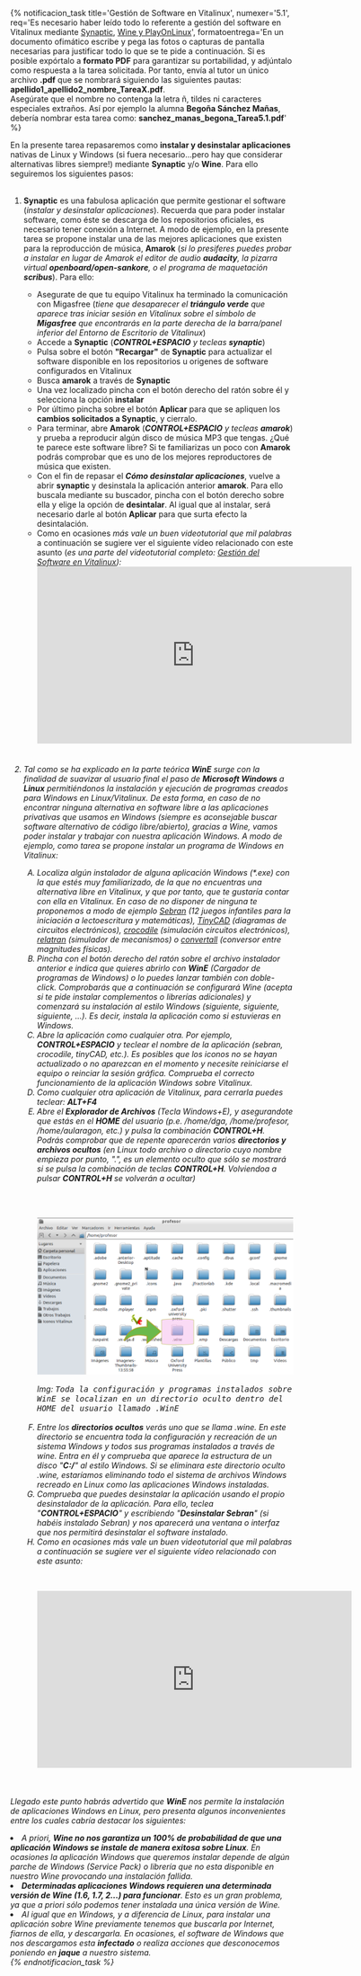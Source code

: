 {% notificacion_task title='Gestión de Software en Vitalinux',
numexer='5.1',
req='Es necesario haber leído todo lo referente a gestión del software en Vitalinux mediante <a href="./Parte_5-Gestor_de_software_synaptic.html">Synaptic</a>, <a href="./Parte_5-Aplicaciones_windows_sobre_vitalinux.html">Wine y PlayOnLinux</a>',
formatoentrega='En un documento ofimático escribe y pega las fotos o capturas de pantalla necesarias para justificar todo lo que se te pide a continuación. Si es posible expórtalo a <b>formato PDF</b> para garantizar su portabilidad, y adjúntalo como respuesta a la tarea solicitada. Por tanto, envía al tutor un único archivo <b>.pdf</b> que se nombrará siguiendo las siguientes pautas: <b>apellido1_apellido2_nombre_TareaX.pdf</b>.
<br>
Asegúrate que el nombre no contenga la letra ñ, tildes ni caracteres especiales extraños. Así por ejemplo la alumna <b>Begoña Sánchez Mañas</b>, debería nombrar esta tarea como: <b>sanchez_manas_begona_Tarea5.1.pdf</b>' %}

En la presente tarea repasaremos como <b>instalar y desinstalar aplicaciones</b> nativas de Linux y Windows (si fuera necesario...pero hay que considerar alternativas libres siempre!) mediante <b>Synaptic</b> y/o <b>Wine</b>.  Para ello seguiremos los siguientes pasos:
<br><br>
<ol>

<li>
<b>Synaptic</b> es una fabulosa aplicación que permite gestionar el software (<i>instalar y desinstalar aplicaciones</i>). Recuerda que para poder instalar software, como éste se descarga de los repositorios oficiales, es necesario tener conexión a Internet.  A modo de ejemplo, en la presente tarea se propone instalar una de las mejores aplicaciones que existen para la reproducción de música, <b>Amarok</b> (<i>si lo presiferes puedes probar a instalar en lugar de Amarok el editor de audio <b>audacity</b>, la pizarra virtual <b>openboard/open-sankore</b>, o el programa de maquetación <b>scribus</b></i>).  Para ello:
</li>

<ul>
<li>
Asegurate de que tu equipo Vitalinux ha terminado la comunicación con Migasfree (<i>tiene que desaparecer el <b>triángulo verde</b> que aparece tras iniciar sesión en Vitalinux sobre el símbolo de <b>Migasfree</b> que encontrarás en la parte derecha de la barra/panel inferior del Entorno de Escritorio de Vitalinux</i>)
</li>
<li>
Accede a <b>Synaptic</b> (<i><b>CONTROL+ESPACIO</b> y tecleas <b>synaptic</b></i>)
</li>
<li>
Pulsa sobre el botón <b>"Recargar"</b> de <b>Synaptic</b> para actualizar el software disponible en los repositorios u origenes de software configurados en Vitalinux
</li>
<li>
Busca <b>amarok</b> a través de <b>Synaptic</b>
</li>
<li>
Una vez localizado pincha con el botón derecho del ratón sobre él y selecciona la opción <b>instalar</b>
</li>
<li>
Por último pincha sobre el botón <b>Aplicar</b> para que se apliquen los <b>cambios solicitados a Synaptic</b>, y cierralo.
</li>
<li>
Para terminar, abre <b>Amarok</b> (<i><b>CONTROL+ESPACIO</b> y tecleas <b>amarok</b></i>) y prueba a reproducir algún disco de música MP3 que tengas.  ¿Qué te parece este software libre?  Si te familiarizas un poco con <b>Amarok</b> podrás comprobar que es uno de los mejores reproductores de música que existen.
</li>
<li>
Con el fin de repasar el <i><b>Cómo desinstalar aplicaciones</b></i>, vuelve a abrir <b>synaptic</b> y desinstala la aplicación anterior <b>amarok</b>.  Para ello buscala mediante su buscador, pincha con el botón derecho sobre ella y elige la opción de <b>desintalar</b>.  Al igual que al instalar, será necesario darle al botón <b>Aplicar</b> para que surta efecto la desintalación.
</li>
<li>
Como en ocasiones <i>más vale un buen videotutorial que mil palabras</i> a continuación se sugiere ver el siguiente vídeo relacionado con este asunto (<i>es una parte del videotutorial completo: <a href="https://www.youtube.com/watch?v=8tBh8yz1FHY%7C">Gestión del Software en Vitalinux</a><i>):
<br>
<div style="text-align: center;">
<iframe width="560" height="315" src="https://www.youtube.com/embed/1nni5ikg11Q" frameborder="0" allow="autoplay; encrypted-media" allowfullscreen></iframe>
</div>
</li>
</ul>
<br><br>
<li>
Tal como se ha explicado en la parte teórica <b>WinE</b> surge con la finalidad de suavizar al usuario final el paso de <b>Microsoft Windows</b> a <b>Linux</b> permitiéndonos la instalación y ejecución de programas creados para Windows en Linux/Vitalinux. De esta forma, en caso de no encontrar ninguna alternativa en software libre a las aplicaciones privativas que usamos en Windows (<i>siempre es aconsejable buscar software alternativo de código libre/abierto</i>), gracias a Wine, vamos poder instalar y trabajar con nuestra aplicación Windows. A modo de ejemplo, como tarea se propone instalar un programa de Windows en Vitalinux:
</li>
<ol type="A">
<li>
Localiza algún instalador de alguna aplicación Windows (*.exe) con la que estés muy familiarizado, de la que no encuentras una alternativa libre en Vitalinux, y que por tanto, que te gustaría contar con ella en Vitalinux. En caso de no disponer de ninguna te proponemos a modo de ejemplo <a href="http://migasfree.educa.aragon.es/cosas-centros/windows-software/sebran/sebran.exe">Sebran</a> (<i>12 juegos infantiles para la iniciación a lectoescritura y matemáticas</i>), <a href="http://migasfree.educa.aragon.es/cosas-centros/windows-software/tinycad/TinyCAD_3.00.02.exe">TinyCAD</a> (<i>diagramas de circuitos electrónicos</i>), <a href="http://migasfree.educa.aragon.es/cosas-centros/windows-software/CROCCLIP/CROCCLIP.EXE">crocodile</a> (<i>simulación circuitos electrónicos</i>), <a href="http://migasfree.educa.aragon.es/cosas-centros/windows-software/relatran/setup.exe">relatran</a> (<i>simulador de mecanismos</i>) o <a href="http://migasfree.educa.aragon.es/cosas-centros/windows-software/convertall/convertall-0.8.0-install-user.exe">convertall</a> (<i>conversor entre magnitudes físicas</i>).
</li>
<li>
Pincha con el botón derecho del ratón sobre el archivo instalador anterior e indica que quieres abrirlo con <b>WinE</b> (<i>Cargador de programas de Windows</i>) o lo puedes lanzar también con doble-click. Comprobarás que a continuación se configurará Wine (acepta si te pide instalar complementos o librerías adicionales) y comenzará su instalación al estilo Windows (<i>siguiente, siguiente, siguiente, ...</i>). Es decir, instala la aplicación como si estuvieras en Windows.
</li>
<li>
Abre la aplicación como cualquier otra. Por ejemplo, <b>CONTROL+ESPACIO</b> y teclear el nombre de la aplicación (<i>sebran, crocodile, tinyCAD, etc.</i>). Es posibles que los iconos no se hayan actualizado o no aparezcan en el momento y necesite reiniciarse el equipo o reinciar la sesión gráfica. Comprueba el correcto funcionamiento de la aplicación Windows sobre Vitalinux.
</li>
<li>
Como cualquier otra aplicación de Vitalinux, para cerrarla puedes teclear: <b>ALT+F4</b>
</li>
<li>
Abre el <b>Explorador de Archivos</b> (Tecla Windows+E), y asegurandote que estás en el <b>HOME</b> del usuario (<i>p.e. /home/dga, /home/profesor, /home/aularagon, etc.</i>) y pulsa la combinación <b>CONTROL+H</b>. Podrás comprobar que de repente aparecerán varios <b>directorios y archivos ocultos</b> (<i>en Linux todo archivo o directorio cuyo nombre empieza por punto, ".", es un elemento oculto que sólo se mostrará si se pulsa la combinación de teclas <b>CONTROL+H</b>. Volviendoa a pulsar <b>CONTROL+H</b> se volverán a ocultar</i>)

<br><br><div class="container">
<img class="coolimage" src="../img/vitalinux-wine-directorio-oculto-mod.png" alt="Imagen no Localizada">
<div class="imagetext_type2"><i>Img:</i> <tt>Toda la configuración y programas instalados sobre WinE se localizan en un directorio oculto dentro del HOME del usuario llamado .WinE</tt></div>
</div><br>
</li>
<li>
Entre los <b>directorios ocultos</b> verás uno que se llama </b>.wine</b>. En este directorio se encuentra toda la configuración y recreación de un sistema Windows y todos sus programas instalados a través de wine. Entra en él y comprueba que aparece la estructura de un disco "<b>C:/</b>" al estilo Windows. Si se eliminara este directorio oculto </b>.wine</b>, estaríamos eliminando todo el sistema de archivos Windows recreado en Linux como las aplicaciones Windows instaladas.
</li>
<li>
Comprueba que puedes desinstalar la aplicación usando el propio desinstalador de la aplicación. Para ello, teclea "<b>CONTROL+ESPACIO</b>" y escribiendo "<b>Desinstalar Sebran</b>" (si habéis instalado Sebran) y nos aparecerá una ventana o interfaz que nos permitirá desinstalar el software instalado.
</li>
<li>
Como en ocasiones <i>más vale un buen videotutorial que mil palabras</i> a continuación se sugiere ver el siguiente vídeo relacionado con este asunto:

<br><div style='text-align: center;'>
<iframe width='560' height='315' src='https://www.youtube.com/embed/_e9FvVcEXIk' frameborder='0' allow='autoplay; encrypted-media' allowfullscreen></iframe>
</div>

</li>
</ol>
</ol>

<br><br>
Llegado este punto habrás advertido que <b>WinE</b> nos permite la instalación de aplicaciones Windows en Linux, pero presenta algunos inconvenientes entre los cuales cabría destacar los siguientes:
<li>
A priori, <b>Wine no nos garantiza un 100% de probabilidad de que una aplicación Windows se instale de manera exitosa sobre Linux</b>. En ocasiones la aplicación Windows que queremos instalar depende de algún parche de Windows (<i>Service Pack</i>) o librería que no esta disponible en nuestro Wine provocando una instalación fallida.
</li>
<li>
<b>Determinadas aplicaciones Windows requieren una determinada versión de Wine (<i>1.6, 1.7, 2...</i>) para funcionar</b>. Esto es un gran problema, ya que a priori sólo podemos tener instalada una única versión de Wine.
</li>
<li>
Al igual que en Windows, y a diferencia de Linux, para instalar una aplicación sobre Wine previamente tenemos que buscarla por Internet, fiarnos de ella, y descargarla. En ocasiones, el software de Windows que nos descargamos esta <b>infectado</b> o realiza acciones que desconocemos poniendo en <b>jaque</b> a nuestro sistema.
</li>
<!-- 
<li>
Con la finalidad de evitar lo anterior surge en Linux el software <b>PlayOnLinux</b>. Éste se caracteriza por:
</li>
<ul>
<li>
<b>Dispone de un repositorio público de aplicaciones Windows ya testeadas y comprobadas</b>, al estilo Linux. De esta forma, tan sólo tenemos que elegir que programa deseamos instalar y <b>PlayOnLinux</b> hará el resto:
</li>

<ol type="1">
<li>
<b>PlayOnLinux se conectará con sus repositorios de Internet para buscar el software deseado</b>. Gracias a esto no tendremos que ir por Internet perdiendo el tiempo buscando software en Sitios Webs como Softtonic o equivalentes.
</li>
<li>
<b>Descargará de forma desatendida la última versión de ese software que haya sido testeado y comprobado</b>. Gracias a ello no tendremos que desconfiar en lo que nos estamos instalando, además de asegurarnos de que ese software va a funcionar correctamente en Linux sobre <b>PlayOnLinux</b>.
</li>
</ol>

<li>
En caso de que el software que deseamos instalar no este disponible en los <b>repositorios de PlayOnLinux</b> tendremos la opción de instalarlo igualmente al estilo Wine, pero con la ventaja de que <b>podemos instalar y configurar la versión de Wine que nos interese</b>, además de poder instalar de forma muy sencilla los parches y librerías de Windows que puedan ser requeridos.
</li>
</ul>
<li>
Para comprobar su funcionamiento se propone llevar a cabo la siguiente tarea (<i>si te surgen dudas observa el siguiente Videotutorial donde se muestra las acciones a realizar</i>):
</li>
<ol type="1">
<li>
Haciendo uso de <b>Synaptic</b> instala <b>PlayOnLinux</b> en tu <span style='color: darkblue; font-weight: 600'; font-size: 120%;><tt>Vitalinux</tt></span> (<i>CONTROL + ESPACIO y escribes Synaptic</i>)
</li>
<li>
Una vez instalado, abre la aplicación: <b>CONTROL+ESPACIO</b> y escribes <b>PlayOnLinux</b>.
</li>
<li>
Selecciona la opción de Instalar un programa en <b>PlayOnLinux</b>.
</li>

<br><div class="container">
<img class="coolimage" src="../img/vitalinux-interfaz-playonlinux.png" alt="Imagen no Localizada">
<div class="imagetext_type2"><i>Img:</i> <tt>Aspecto de PlayOnLinux</tt></div>
</div><br>

<li>
Una vez en la ventana referente al <b>Menú de Instalación de PlayOnLinux</b>, navega entre las diferentes categorías de aplicaciones que te proporciona <b>PlayOnLinux</b>: Accesorios, Educación, Juegos, Desarrollo, etc. Si encuentras alguna aplicación que te interese, selecciónala e instálala. En caso de que no reconozcas ninguna de ellas, te proponemos buscar en instalar un software de Windows educativo que se usa en los centros: <b>Graph</b> (<i>o elige cualquier otra que desees</i>)
</li>

<br><div class="container">
<img class="coolimage" src="../img/vitalinux-menu-de-instalacion-playonlinux.png" alt="Imagen no Localizada">
<div class="imagetext_type2"><i>Img:</i> <tt>PlayOnLinux dispone de múltiples programas Windows para seleccionar e instalar</tt></div>
</div><br>

<li>
Como en ocasiones <b>más vale un buen videotutorial que mil palabras</b> a continuación se sugiere ver el <a href="https://youtu.be/wULZ-xa3Om0">siguiente vídeo relacionado con este asunto</a>:

<br><div style='text-align: center;'>
<iframe width='560' height='315' src='https://www.youtube.com/embed/wULZ-xa3Om0' frameborder='0' allow='autoplay; encrypted-media' allowfullscreen></iframe>
</div>

</li>

</ol> -->
</ol>
{% endnotificacion_task %}

